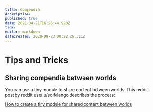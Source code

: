 ```yaml
---
title: Compendia
description: 
published: true
date: 2021-04-21T16:26:44.920Z
tags: 
editor: markdown
dateCreated: 2020-09-23T00:22:26.311Z
---
```


# Tips and Tricks

## Sharing compendia between worlds

You can use a tiny module to share content between worlds. This reddit post by reddit user u/solfolango describes the process:

[How to create a tiny module for shared content between worlds](https://www.reddit.com/r/FoundryVTT/comments/fvw3c7/how_to_create_a_tiny_module_for_shared_content/)